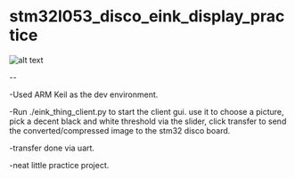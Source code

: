 # stm32l053_disco_eink_display_practice

![alt text](https://raw.githubusercontent.com/IsikcanYilmaz/stm32l053_disco_eink_display_practice/master/20170826_104507.jpg?token=ADsUstPh_v76QvF6JrlXTzD-99mdGxlPks5ZqvH6wA%3D%3D)

--

-Used ARM Keil as the dev environment. 

-Run ./eink_thing_client.py to start the client gui. use it to choose a picture, pick a decent black and white threshold via the slider, click transfer to send the converted/compressed image to the stm32 disco board. 

-transfer done via uart.

-neat little practice project.
